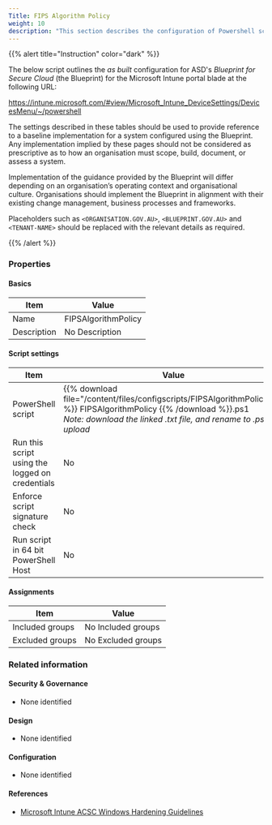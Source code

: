```yaml
---
Title: FIPS Algorithm Policy
weight: 10
description: "This section describes the configuration of Powershell scripts within Microsoft Intune associated with systems built according to the guidance provided by ASD's Blueprint for Secure Cloud."
---
```


{{% alert title="Instruction" color="dark" %}}
 
The below script outlines the *as built* configuration for ASD's *Blueprint for Secure Cloud* (the Blueprint) for the Microsoft Intune portal blade at the following URL:

https://intune.microsoft.com/#view/Microsoft_Intune_DeviceSettings/DevicesMenu/~/powershell

The settings described in these tables should be used to provide reference to a baseline implementation for a system configured using the Blueprint. Any implementation implied by these pages should not be considered as prescriptive as to how an organisation must scope, build, document, or assess a system.

Implementation of the guidance provided by the Blueprint will differ depending on an organisation’s operating context and organisational culture. Organisations should implement the Blueprint in alignment with their existing change management, business processes and frameworks.

Placeholders such as `<ORGANISATION.GOV.AU>`, `<BLUEPRINT.GOV.AU>` and `<TENANT-NAME>` should be replaced with the relevant details as required.

{{% /alert %}}

### Properties

#### Basics

| Item        | Value               |
| ----------- | ------------------- |
| Name        | FIPSAlgorithmPolicy |
| Description | No Description      |

#### Script settings

| Item                                            | Value                                                                                                                                                                                            |
| ----------------------------------------------- | ------------------------------------------------------------------------------------------------------------------------------------------------------------------------------------------------ |
| PowerShell script                               | {{% download file="/content/files/configscripts/FIPSAlgorithmPolicy.txt" %}} FIPSAlgorithmPolicy {{% /download %}}.ps1 <br> *Note: download the linked .txt file, and rename to .ps1 for upload* |
| Run this script using the logged on credentials | No                                                                                                                                                                                               |
| Enforce script signature check                  | No                                                                                                                                                                                               |
| Run script in 64 bit PowerShell Host            | No                                                                                                                                                                                               |

#### Assignments

| Item            | Value              |
| --------------- | ------------------ |
| Included groups | No Included groups |
| Excluded groups | No Excluded groups |

### Related information

#### Security & Governance

* None identified
  
#### Design

* None identified
  
#### Configuration

* None identified

#### References

* [Microsoft Intune ACSC Windows Hardening Guidelines](https://github.com/microsoft/Intune-ACSC-Windows-Hardening-Guidelines)
